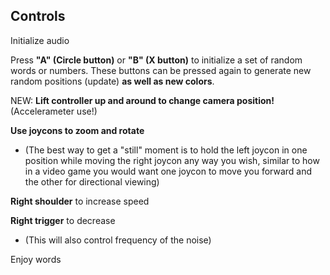 ## Controls

Initialize audio

Press **"A" (Circle button)** or **"B" (X button)** to initialize a set of random words or numbers. These buttons can be pressed again to generate new random positions (update) **as well as new colors**.

NEW: **Lift controller up and around to change camera position!**
(Accelerameter use!)

**Use joycons to zoom and rotate**
- (The best way to get a "still" moment is to hold the left joycon in one position while moving the right joycon any way you wish, similar to how in a video game you would want one joycon to move you forward and the other for directional viewing)

**Right shoulder** to increase speed

**Right trigger** to decrease
- (This will also control frequency of the noise)

Enjoy words 
